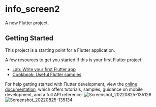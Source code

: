 # info_screen2

A new Flutter project.

## Getting Started

This project is a starting point for a Flutter application.

A few resources to get you started if this is your first Flutter project:

- [Lab: Write your first Flutter app](https://docs.flutter.dev/get-started/codelab)
- [Cookbook: Useful Flutter samples](https://docs.flutter.dev/cookbook)

For help getting started with Flutter development, view the
[online documentation](https://docs.flutter.dev/), which offers tutorials,
samples, guidance on mobile development, and a full API reference.
![Screenshot_20220825-135126](https://user-images.githubusercontent.com/71889823/186647589-890fdae2-bcc8-4fb1-a258-cec54dafb9c5.jpg)
![Screenshot_20220825-135134](https://user-images.githubusercontent.com/71889823/186647593-16203d39-53b1-43de-ad76-c0009ef767e7.jpg)
